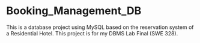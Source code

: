 # Booking_Management_DB
This is a database project using MySQL based on the reservation system of a Residential Hotel. This project is for my DBMS Lab Final (SWE 328).

